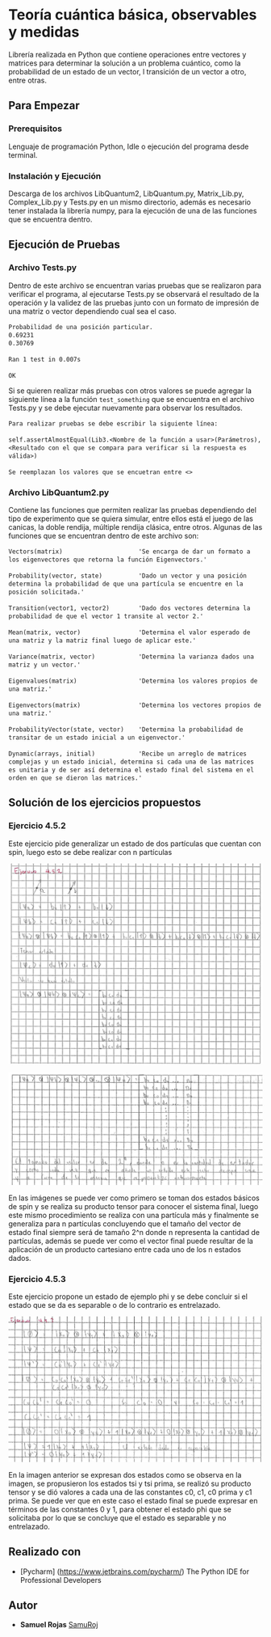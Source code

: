 # Teoría cuántica básica, observables y medidas

Librería realizada en Python que contiene operaciones entre vectores y matrices para determinar la solución a un problema cuántico, como la probabilidad de un estado de un vector, l transición de un vector a otro, entre otras.

## Para Empezar

### Prerequisitos

Lenguaje de programación Python, Idle o ejecución del programa desde terminal.

### Instalación y Ejecución

Descarga de los archivos LibQuantum2, LibQuantum.py, Matrix_Lib.py, Complex_Lib.py y Tests.py en un mismo directorio, además es necesario tener instalada la librería numpy, para la ejecución de una de las funciones que se encuentra dentro.

## Ejecución de Pruebas

### Archivo Tests.py

Dentro de este archivo se encuentran varias pruebas que se realizaron para verificar el programa, al ejecutarse Tests.py se observará el resultado de la operación y la validez de las pruebas junto con un formato de impresión de una matriz o vector dependiendo cual sea el caso.

```
Probabilidad de una posición particular.
0.69231
0.30769

Ran 1 test in 0.007s

OK
```

Si se quieren realizar más pruebas con otros valores se puede agregar la siguiente línea a la función `test_something` que se encuentra en el archivo Tests.py y se debe ejecutar nuevamente para observar los resultados.

```
Para realizar pruebas se debe escribir la siguiente línea:

self.assertAlmostEqual(Lib3.<Nombre de la función a usar>(Parámetros), <Resultado con el que se compara para verificar si la respuesta es válida>)

Se reemplazan los valores que se encuetran entre <>
```

### Archivo LibQuantum2.py

Contiene las funciones que permiten realizar las pruebas dependiendo del tipo de experimento que se quiera simular, entre ellos está el juego de las canicas, la doble rendija, múltiple rendija clásica, entre otros. Algunas de las funciones que se encuentran dentro de este archivo son:

```
Vectors(matrix)                     'Se encarga de dar un formato a los eigenvectores que retorna la función Eigenvectors.'            

Probability(vector, state)          'Dado un vector y una posición determina la probabilidad de que una partícula se encuentre en la posición solicitada.'

Transition(vector1, vector2)        'Dado dos vectores determina la probabilidad de que el vector 1 transite al vector 2.'

Mean(matrix, vector)                'Determina el valor esperado de una matriz y la matriz final luego de aplicar este.'

Variance(matrix, vector)            'Determina la varianza dados una matriz y un vector.'

Eigenvalues(matrix)                 'Determina los valores propios de una matriz.' 

Eigenvectors(matrix)                'Determina los vectores propios de una matriz.'

ProbabilityVector(state, vector)    'Determina la probabilidad de transitar de un estado inicial a un eigenvector.'

Dynamic(arrays, initial)            'Recibe un arreglo de matrices complejas y un estado inicial, determina si cada una de las matrices es unitaria y de ser así determina el estado final del sistema en el orden en que se dieron las matrices.'
```

## Solución de los ejercicios propuestos

### Ejercicio 4.5.2

Este ejercicio pide generalizar un estado de dos partículas que cuentan con spin, luego esto se debe realizar con n partículas

![Image Text](https://github.com/SamuRoj/Librer-a-Cu-ntica-No-2/blob/master/Ejercicio%204.5.2.png)

![Image Text](https://github.com/SamuRoj/Librer-a-Cu-ntica-No-2/blob/master/Ejercicio%204.5.2.2.png)

En las imágenes se puede ver como primero se toman dos estados básicos de spin y se realiza su producto tensor para conocer el sistema final, luego este mismo procedimiento se realiza con una partícula más y finalmente se generaliza para n partículas concluyendo que el tamaño del vector de estado final siempre será de tamaño 2^n donde n representa la cantidad de partículas, además se puede ver como el vector final puede resultar de la aplicación de un producto cartesiano entre cada uno de los n estados dados.

### Ejercicio 4.5.3
Este ejercicio propone un estado de ejemplo phi y se debe concluir si el estado que se da es separable o de lo contrario es entrelazado.

![Image Text](https://github.com/SamuRoj/Librer-a-Cu-ntica-No-2/blob/master/Ejercicio%204.5.3.png)

En la imagen anterior se expresan dos estados como se observa en la imagen, se propusieron los estados tsi y tsi prima, se realizó su producto tensor y se dió valores a cada una de las constantes c0, c1, c0 prima y c1 prima. Se puede ver que en este caso el estado final se puede expresar en términos de las constantes 0 y 1, para obtener el estado phi que se solicitaba por lo que se concluye que el estado es separable y no entrelazado.

## Realizado con

* [Pycharm] (https://www.jetbrains.com/pycharm/) The Python IDE for Professional Developers

## Autor

* **Samuel Rojas** [SamuRoj](https://github.com/SamuRoj)